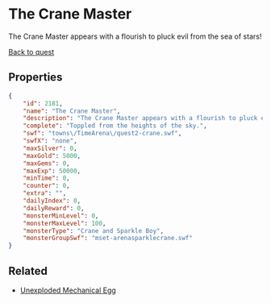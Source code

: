 # The Crane Master

The Crane Master appears with a flourish to pluck evil from the sea of stars!

[Back to quest](../quests.md)

## Properties

```json
{
    "id": 2181,
    "name": "The Crane Master",
    "description": "The Crane Master appears with a flourish to pluck evil from the sea of stars!",
    "complete": "Toppled from the heights of the sky.",
    "swf": "towns\/TimeArena\/quest2-crane.swf",
    "swfX": "none",
    "maxSilver": 0,
    "maxGold": 5000,
    "maxGems": 0,
    "maxExp": 50000,
    "minTime": 0,
    "counter": 0,
    "extra": "",
    "dailyIndex": 0,
    "dailyReward": 0,
    "monsterMinLevel": 0,
    "monsterMaxLevel": 100,
    "monsterType": "Crane and Sparkle Boy",
    "monsterGroupSwf": "mset-arenasparklecrane.swf"
}
```

## Related

- [Unexploded Mechanical Egg](../items/22119-unexploded-mechanical-egg.md)

